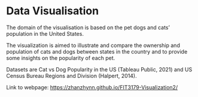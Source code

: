 # Data Visualisation
The domain of the visualisation is based on the pet dogs and cats’ population in the United
States.

The visualization is aimed to illustrate and compare the ownership and population of cats and
dogs between states in the country and to provide some insights on the popularity of each pet.

Datasets are Cat vs Dog Popularity in the US (Tableau Public, 2021) and US Census
Bureau Regions and Division (Halpert, 2014).


Link to webpage: https://zhanzhynn.github.io/FIT3179-Visualization2/

